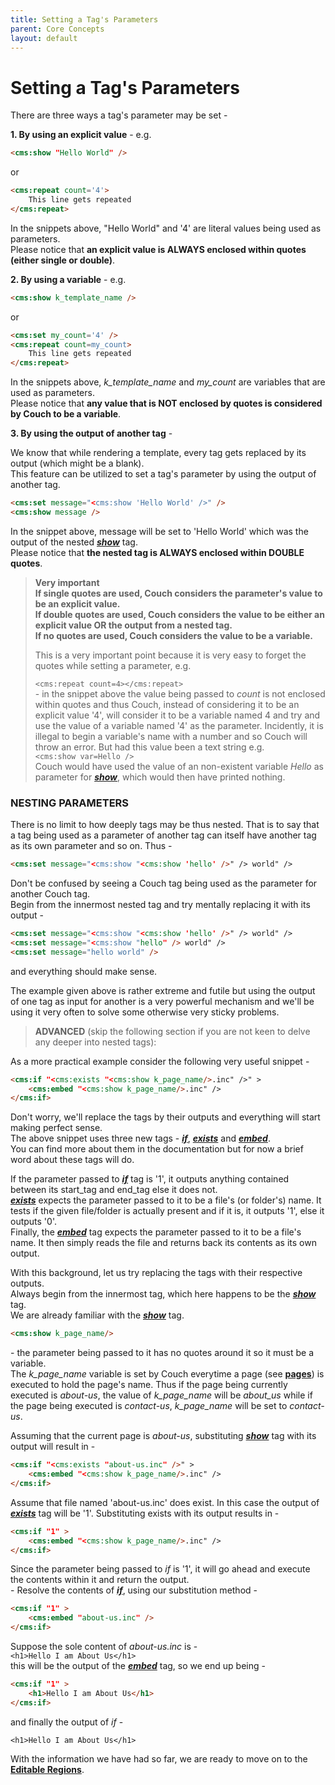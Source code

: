 ```yaml
---
title: Setting a Tag's Parameters
parent: Core Concepts
layout: default
---
```


# Setting a Tag's Parameters

There are three ways a tag's parameter may be set -

**1\. By using an explicit value** - e.g.

```html
<cms:show "Hello World" />
```

or

```html
<cms:repeat count='4'>
    This line gets repeated
</cms:repeat>
```

In the snippets above, "Hello World" and '4' are literal values being used as parameters.<br/>
Please notice that **an explicit value is ALWAYS enclosed within quotes (either single or double)**.

**2\. By using a variable** - e.g.

```html
<cms:show k_template_name />
```

or

```html
<cms:set my_count='4' />
<cms:repeat count=my_count>
    This line gets repeated
</cms:repeat>
```

In the snippets above, *k_template_name* and *my_count* are variables that are used as parameters.<br/>
Please notice that **any value that is NOT enclosed by quotes is considered by Couch to be a variable**.

**3\. By using the output of another tag** -

We know that while rendering a template, every tag gets replaced by its output (which might be a blank).<br/>
This feature can be utilized to set a tag's parameter by using the output of another tag.

```html
<cms:set message="<cms:show 'Hello World' />" />
<cms:show message />
```

In the snippet above, message will be set to 'Hello World' which was the output of the nested [__*show*__](../tags-reference/show.html) tag.<br/>
Please notice that **the nested tag is ALWAYS enclosed within DOUBLE quotes**.

> **Very important**  
> **If single quotes are used, Couch considers the parameter's value to be an explicit value.  
> If double quotes are used, Couch considers the value to be either an explicit value OR the output from a nested tag.<br/>
> If no quotes are used, Couch considers the value to be a variable.**
>
> This is a very important point because it is very easy to forget the quotes while setting a parameter, e.g.
>
> `<cms:repeat count=4></cms:repeat>`  
> \- in the snippet above the value being passed to _count_ is not enclosed within quotes and thus Couch, instead of considering it to be an explicit value '4', will consider it to be a variable named 4 and try and use the value of a variable named '4' as the parameter. Incidently, it is illegal to begin a variable's name with a number and so Couch will throw an error. But had this value been a text string e.g.  
> `<cms:show var=Hello />`  
> Couch would have used the value of an non-existent variable _Hello_ as parameter for [__*show*__](../tags-reference/show.html), which would then have printed nothing.


### NESTING PARAMETERS

There is no limit to how deeply tags may be thus nested. That is to say that a tag being used as a parameter of another tag can itself have another tag as its own parameter and so on. Thus -

```html
<cms:set message="<cms:show "<cms:show 'hello' />" /> world" />
```

Don't be confused by seeing a Couch tag being used as the parameter for another Couch tag.<br/>
Begin from the innermost nested tag and try mentally replacing it with its output -

```html
<cms:set message="<cms:show "<cms:show 'hello' />" /> world" />
<cms:set message="<cms:show "hello" /> world" />
<cms:set message="hello world" />
```

and everything should make sense.

The example given above is rather extreme and futile but using the output of one tag as input for another is a very powerful mechanism and we'll be using it very often to solve some otherwise very sticky problems.

> **ADVANCED** (skip the following section if you are not keen to delve any deeper into nested tags):

As a more practical example consider the following very useful snippet -

```html
<cms:if "<cms:exists "<cms:show k_page_name/>.inc" />" >
    <cms:embed "<cms:show k_page_name/>.inc" />
</cms:if>
```

Don't worry, we'll replace the tags by their outputs and everything will start making perfect sense.<br/>
The above snippet uses three new tags - [__*if*__](../tags-reference/if.html), [__*exists*__](../tags-reference/exists.html) and [__*embed*__](../tags-reference/embed.html).<br/>
You can find more about them in the documentation but for now a brief word about these tags will do.

If the parameter passed to [__*if*__](../tags-reference/if.html) tag is '1', it outputs anything contained between its start_tag and end_tag else it does not.<br/>
[__*exists*__](../tags-reference/exists.html) expects the parameter passed to it to be a file's (or folder's) name. It tests if the given file/folder is actually present and if it is, it outputs '1', else it outputs '0'.<br/>
Finally, the [__*embed*__](../tags-reference/embed.html) tag expects the parameter passed to it to be a file's name. It then simply reads the file and returns back its contents as its own output.

With this background, let us try replacing the tags with their respective outputs.<br/>
Always begin from the innermost tag, which here happens to be the [__*show*__](../tags-reference/show.html) tag.<br/>
We are already familiar with the [__*show*__](../tags-reference/show.html) tag.

```html
<cms:show k_page_name/>
```

\- the parameter being passed to it has no quotes around it so it must be a variable.<br/>
The *k_page_name* variable is set by Couch everytime a page (see [**pages**](./cloned-pages.html)) is executed to hold the page's name. Thus if the page being currently executed is _about-us_, the value of *k_page_name* will be *about_us* while if the page being executed is _contact-us_, *k_page_name* will be set to _contact-us_.

Assuming that the current page is _about-us_, substituting [__*show*__](../tags-reference/show.html) tag with its output will result in -

```html
<cms:if "<cms:exists "about-us.inc" />" >
    <cms:embed "<cms:show k_page_name/>.inc" />
</cms:if>
```

Assume that file named 'about-us.inc' does exist. In this case the output of [__*exists*__](../tags-reference/exists.html) tag will be '1'. Substituting exists with its output results in -

```html
<cms:if "1" >
    <cms:embed "<cms:show k_page_name/>.inc" />
</cms:if>
```

Since the parameter being passed to _if_ is '1', it will go ahead and execute the contents within it and return the output.<br/>
\- Resolve the contents of [__*if*__](../tags-reference/if.html), using our substitution method -

```html
<cms:if "1" >
    <cms:embed "about-us.inc" />
</cms:if>
```

Suppose the sole content of _about-us.inc_ is -  
`<h1>Hello I am About Us</h1>`  
this will be the output of the [__*embed*__](../tags-reference/embed.html) tag, so we end up being -

```html
<cms:if "1" >
    <h1>Hello I am About Us</h1>
</cms:if>
```

and finally the output of _if_ -

`<h1>Hello I am About Us</h1>`

With the information we have had so far, we are ready to move on to the [**Editable Regions**](./editable-regions.html).
